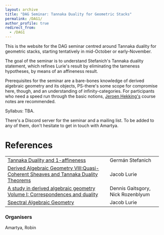```yaml
---
layout: archive
title: "DAG Seminar: Tannaka Duality for Geometric Stacks"
permalink: /DAG1/
author_profile: true
redirect_from:
  - /DAG1
---
```


This is the website for the DAG seminar centred around Tannaka duality for geometric stacks, starting tentatively in mid-October or early-November.

The goal of the seminar is to understand Stefanich's Tannaka duality statement, which refines Lurie's result by eliminating the tameness hypotheses, by means of an affineness result. 

Prerequisites for the seminar are a bare-bones knowledge of derived algebraic geometry and its objects, PS-there's some scope for compromise here, though, and an understanding of infinity-categories. For participants who need a speed run through the basic notions, [Jeroen Hekking's](https://www.jeroenhekking.nl/teaching/introduction-to-derived-algebraic-geometry) course notes are recommended.

Syllabus: TBA. 

There's a Discord server for the seminar and a mailing list. To be added to any of them, don't hesitate to get in touch with Amartya.

References
======


|   |  |
| ------------- | ------------- |
|[Tannaka Duality and 1-affineness](https://arxiv.org/abs/2311.04515) | Germán Stefanich| 
| [Derived Algebraic Geometry VIII:Quasi-Coherent Sheaves and Tannaka Duality Theorems](https://www.math.ias.edu/~lurie/papers/DAG-VIII.pdf)  | Jacob Lurie  |
| [A study in derived algebraic geometry Volume I: Correspondences and duality](https://people.mpim-bonn.mpg.de/gaitsgde/Book/Vol1.pdf) |Dennis Gaitsgory, Nick Rozenblyum |
| [Spectral Algebraic Geometry](https://www.math.ias.edu/~lurie/papers/SAG-rootfile.pdf) | Jacob Lurie  |



### Organisers 
Amartya, Robin
